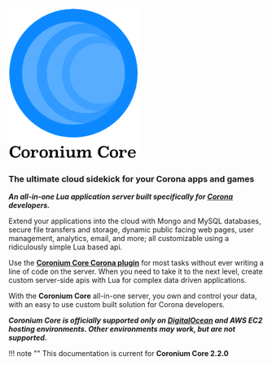 # ![logo](imgs/logo256.png)

<h3>The ultimate cloud sidekick for your Corona apps and games</h3>

___An all-in-one Lua application server built specifically for [Corona](https://coronalabs.com/) developers.___

Extend your applications into the cloud with Mongo and MySQL databases, secure file transfers and storage, dynamic public facing web pages, user management, analytics, email, and more; all customizable using a ridiculously simple Lua based api.

Use the __[Coronium Core Corona plugin](https://marketplace.coronalabs.com/plugin/coronium-core)__ for most tasks without ever writing a line of code on the server. When you need to take it to the next level, create custom server-side apis with Lua for complex data driven applications.

With the __Coronium Core__ all-in-one server, you own and control your data, with an easy to use custom built solution for Corona developers.

___Coronium Core is officially supported only on [DigitalOcean](https://m.do.co/c/cddeeddbbdb8) and AWS EC2 hosting environments. Other environments may work, but are not supported.___

!!! note ""
    This documentation is current for __Coronium Core 2.2.0__